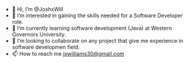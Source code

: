- 👋 Hi, I’m @JoshxWill
- 👀 I’m interested in gaining the skills needed for a Software Developer role.
- 🌱 I’m currently learning software development (Java) at Western Governors University.
- 👥 I’m looking to collaborate on any project that give me experience in software developmen field.
- 📫 How to reach me jxwilliams30@gmail.com

<!---
JoshxWill/JoshxWill is a ✨ special ✨ repository because its `README.md` (this file) appears on your GitHub profile.
You can click the Preview link to take a look at your changes.
--->
